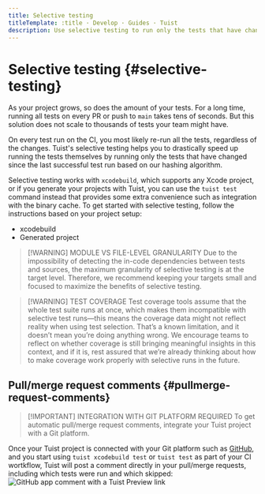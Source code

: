 ```yaml
---
title: Selective testing
titleTemplate: :title · Develop · Guides · Tuist
description: Use selective testing to run only the tests that have changed since the last successful test run.
---
```


# Selective testing {#selective-testing}

As your project grows, so does the amount of your tests. For a long time, running all tests on every PR or push to `main` takes tens of seconds. But this solution does not scale to thousands of tests your team might have.

On every test run on the CI, you most likely re-run all the tests, regardless of the changes. Tuist's selective testing helps you to drastically speed up running the tests themselves by running only the tests that have changed since the last successful test run based on our <LocalizedLink href="/guides/features/projects/hashing">hashing algorithm</LocalizedLink>.

Selective testing works with `xcodebuild`, which supports any Xcode project, or if you generate your projects with Tuist, you can use the `tuist test` command instead that provides some extra convenience such as integration with the <LocalizedLink href="/guides/features/build/cache">binary cache</LocalizedLink>. To get started with selective testing, follow the instructions based on your project setup:

- <LocalizedLink href="/guides/features/selective-testing/xcodebuild">xcodebuild</LocalizedLink>
- <LocalizedLink href="/guides/features/selective-testing/generated-project">Generated project</LocalizedLink>

> [!WARNING] MODULE VS FILE-LEVEL GRANULARITY
> Due to the impossibility of detecting the in-code dependencies between tests and sources, the maximum granularity of selective testing is at the target level. Therefore, we recommend keeping your targets small and focused to maximize the benefits of selective testing.

> [!WARNING] TEST COVERAGE
> Test coverage tools assume that the whole test suite runs at once, which makes them incompatible with selective test runs—this means the coverage data might not reflect reality when using test selection. That’s a known limitation, and it doesn’t mean you’re doing anything wrong. We encourage teams to reflect on whether coverage is still bringing meaningful insights in this context, and if it is, rest assured that we’re already thinking about how to make coverage work properly with selective runs in the future.

## Pull/merge request comments {#pullmerge-request-comments}

> [!IMPORTANT] INTEGRATION WITH GIT PLATFORM REQUIRED
> To get automatic pull/merge request comments, integrate your <LocalizedLink href="/server/introduction/accounts-and-projects">Tuist project</LocalizedLink> with a <LocalizedLink href="/server/introduction/integrations#git-platforms">Git platform</LocalizedLink>.

Once your Tuist project is connected with your Git platform such as [GitHub](https://github.com), and you start using `tuist xcodebuild test` or `tuist test` as part of your CI wortkflow, Tuist will post a comment directly in your pull/merge requests, including which tests were run and which skipped:
![GitHub app comment with a Tuist Preview link](/images/guides/features/github-app-comment.png)
